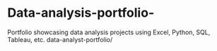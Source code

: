 # Data-analysis-portfolio-
Portfolio showcasing data analysis projects using Excel, Python, SQL, Tableau, etc.
data-analyst-portfolio/
